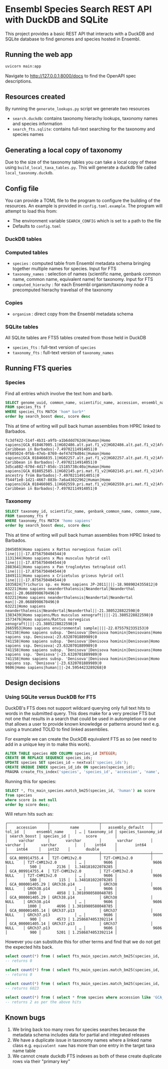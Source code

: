 # Ensembl Species Search REST API with DuckDB and SQLite

This project provides a basic REST API that interacts with a DuckDB and SQLite database to find genomes and species hosted in Ensembl.

## Running the web app

```bash
uvicorn main:app
```

Navigate to <http://127.0.0.1:8000/docs> to find the OpenAPI spec descriptions.

## Resources created

By running the `generate_lookups.py` script we generate two resources

- `search.duckdb`: contains taxonomy hierachy lookups, taxonomy names and species information
- `search_fts.sqlite`: contains full-text searching for the taxonomy and species names

## Generating a local copy of taxonomy

Due to the size of the taxonomy tables you can take a local copy of these using `build_local_taxa_tables.py`. This will generate a duckdb file called `local_taxonomy.duckdb`.

## Config file

You can provide a TOML file to the program to configure the building of the resources. An example is provided in `config.toml.example`. The program will attempt to load this from:

- The environment variable `SEARCH_CONFIG` which is set to a path to the file
- Defaults to `config.toml`

### DuckDB tables

### Computed tables

- `species` : computed table from Ensembl metadata schema bringing together multiple names for species. Input for FTS
- `taxonomy_names` : selection of names (scientific name, genbank common name, common name, equivalent name) for taxonomy. Input for FTS
- `computed_hierachy` : for each Ensembl organism/taxonomy node a precomputed hierachy travelsal of the taxonomy

### Copies

- `organism` : direct copy from the Ensembl metadata schema

### SQLite tables

All SQLite tables are FTS5 tables created from those held in DuckDB

- `species_fts` : full-text version of `species`
- `taxonomy_fts` : full-text version of `taxonomy_names`

## Running FTS queries

### Species

Find all entries which involve the text hom and barb.

```sql
SELECT genome_uuid, common_name, scientific_name, accession, ensembl_name, assembly_default, strain, bm25(species_fts) AS score, search_boost
FROM species_fts f
WHERE species_fts MATCH 'hom* barb*'
order by search_boost desc, score desc
```

This at time of writing will pull back human assemblies from HPRC linked to Barbados.

```text
fc3df422-514f-4b31-a9fb-a1b6ddd762d4|Human|Homo sapiens|GCA_018467005.1|HG02486.alt.pat.f1_v2|HG02486.alt.pat.f1_v2|African Caribbean in Barbados|-7.49702114914051|0
df605024-0fbb-47eb-8769-4ef47d76d04c|Human|Homo sapiens|GCA_018466835.1|HG02257.alt.pat.f1_v2|HG02257.alt.pat.f1_v2|African Caribbean in Barbados|-7.49702114914051|0
3d5ca882-670d-4d17-85dc-15185738c40a|Human|Homo sapiens|GCA_018852585.1|HG02145.pri.mat.f1_v2|HG02145.pri.mat.f1_v2|African ancestry from Barbados|-7.49702114914051|0
f544f1e8-1d21-4667-883b-7a6a43022962|Human|Homo sapiens|GCA_018466985.1|HG02559.pri.mat.f1_v2|HG02559.pri.mat.f1_v2|African Caribbean in Barbados|-7.49702114914051|0
```

### Taxonomy

```sql
SELECT taxonomy_id, scientific_name, genbank_common_name, common_name, equivalent_name, bm25(taxonomy_fts) AS score, search_boost
FROM taxonomy_fts f
WHERE taxonomy_fts MATCH 'homo sapiens'
order by search_boost desc, score desc
```

This at time of writing will pull back human assemblies from HPRC linked to Barbados.

```text
2045059|Homo sapiens x Rattus norvegicus fusion cell line||||-17.8756750404544|0
1131344|Homo sapiens x Mus musculus hybrid cell line||||-17.8756750404544|0
2883641|Homo sapiens x Pan troglodytes tetraploid cell line||||-17.8756750404544|0
1849111|Homo sapiens x Cricetulus griseus hybrid cell line||||-17.8756750404544|0
1035824|Trichuris sp. ex Homo sapiens JP-2011||||-18.9089024355812|0
63221|Homo sapiens neanderthalensis|Neandertal|Neanderthal man||-20.0688998670496|0
63221|Homo sapiens neanderthalensis|Neandertal|Neandertal man||-20.0688998670496|0
63221|Homo sapiens neanderthalensis|Neandertal|Neanderthal||-21.3805228822598|0
1383439|Homo sapiens/Mus musculus xenograft||||-21.3805228822598|0
1573476|Homo sapiens/Rattus norvegicus xenograft||||-21.3805228822598|0
2665953|Homo sapiens environmental sample||||-22.8755792335153|0
741158|Homo sapiens subsp. 'Denisova'|Denisova hominin|Denisovans|Homo sapiens ssp. Denisova|-23.6320701889989|0
741158|Homo sapiens subsp. 'Denisova'|Denisova hominin|Denisovan|Homo sapiens ssp. Denisova|-23.6320701889989|0
741158|Homo sapiens subsp. 'Denisova'|Denisova hominin|Denisovans|Homo sapiens ssp. 'Denisova'|-23.6320701889989|0
741158|Homo sapiens subsp. 'Denisova'|Denisova hominin|Denisovan|Homo sapiens ssp. 'Denisova'|-23.6320701889989|0
9606|Homo sapiens|human|||-24.5954423289268|0
```

## Design decisions

### Using SQLite versus DuckDB for FTS

DuckDB's FTS does not support wildcard querying only full text hits to words in the submitted query. This does make for a very precise FTS but not one that results in a search that could be used in autompletion or one that allows a user to provide known knowledge or patterns around text e.g. using a truncated TOLID to find linked assemblies.

For example we can create the DuckDB equivalent FTS as so (we need to add in a unique key in to make this work).

```sql
ALTER TABLE species ADD COLUMN species_id INTEGER;
CREATE OR REPLACE SEQUENCE species_ids;
UPDATE species SET species_id = nextval('species_ids');
CREATE UNIQUE INDEX species_id_idx ON species(species_id);
PRAGMA create_fts_index('species', 'species_id', 'accession', 'name', 'assembly_default', 'tol_id', 'ensembl_name', 'common_name', 'genome_uuid', 'scientific_name', 'biosample_id', 'strain', 'species_taxonomy_id', overwrite=1, lower = 1);

```

Running this for species:

```sql
SELECT *, fts_main_species.match_bm25(species_id, 'human') as score 
from species 
where score is not null 
order by score desc;
```

Will return hits such as:

```text
┌──────────────────┬──────────────────────┬──────────────────────┬─────────┬──────────────────────┬───┬─────────────┬─────────────────────┬──────────────┬────────────┬────────────────────┐
│    accession     │         name         │   assembly_default   │ tol_id  │     ensembl_name     │ … │ taxonomy_id │ species_taxonomy_id │ search_boost │ species_id │       score        │
│     varchar      │       varchar        │       varchar        │ varchar │       varchar        │   │    int64    │        int64        │    int64     │   int32    │       double       │
├──────────────────┼──────────────────────┼──────────────────────┼─────────┼──────────────────────┼───┼─────────────┼─────────────────────┼──────────────┼────────────┼────────────────────┤
│ GCA_009914755.4  │ T2T-CHM13v2.0        │ T2T-CHM13v2.0        │ NULL    │ T2T-CHM13v2.0        │ … │        9606 │                9606 │          500 │       2136 │  1.348181022078285 │
│ GCA_009914755.4  │ T2T-CHM13v2.0        │ T2T-CHM13v2.0        │ NULL    │ T2T-CHM13v2.0        │ … │        9606 │                9606 │          500 │        115 │  1.348181022078285 │
│ GCA_000001405.29 │ GRCh38.p14           │ GRCh38               │ NULL    │ GRCh38.p14           │ … │        9606 │                9606 │         1000 │       4058 │ 1.3018980588048785 │
│ GCA_000001405.29 │ GRCh38.p14           │ GRCh38               │ NULL    │ GRCh38.p14           │ … │        9606 │                9606 │         1000 │       4696 │ 1.3018980588048785 │
│ GCA_000001405.14 │ GRCh37.p13           │ GRCh37               │ NULL    │ GRCh37.p13           │ … │        9606 │                9606 │          900 │       4573 │ 1.2586874053392114 │
│ GCA_000001405.14 │ GRCh37.p13           │ GRCh37               │ NULL    │ GRCh37.p13           │ … │        9606 │                9606 │          900 │       5201 │ 1.2586874053392114 │
```

However you can substitute this for other terms and find that we do not get the expected hits back.

```sql
select count(*) from ( select fts_main_species.match_bm25(species_id, 'hum') as score from species where score is not null);
-- returns 0

select count(*) from ( select fts_main_species.match_bm25(species_id, 'hum*') as score from species where score is not null);
-- returns 0

select count(*) from ( select fts_main_species.match_bm25(species_id, 'GCA_009914755') as score from species where score is not null);
-- returns 6023

select count(*) from ( select * from species where accession like 'GCA_009914755%');
-- returns 2 as per the above hits
```

## Known bugs

1. We bring back too many rows for species searches because the metadata schema includes data for partial and integrated releases
2. We have a duplicate issue in taxonomy names where a linked name class e.g. `equivalent name` has more than one entry in the target taxa name table
3. We cannot create duckdb FTS indexes as both of these create duplicate rows via their "primary key"
